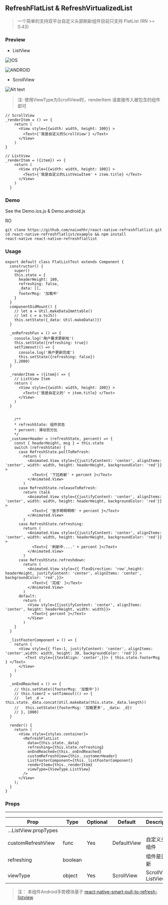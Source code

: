 ## RefreshFlatList & RefreshVirtualizedList

> 一个简单的支持双平台自定义头部刷新组件目前只支持 FlatList (RN >= 0.43)

### Preview

* ListView

![IOS](img/ios.gif )

![ANDROID](img/android.gif)

* ScrollView

![Alt text](img/ios-1.gif)

> 注: 使用ViewType为ScrollView时，renderItem 请直接传入被包含的组件即可

```
// ScrollView
_renderItem = () => {
	return (
	  <View style={{width: width, height: 100}} >
	    <Text>{'我是自定义的ScrollView'} </Text>
	  </View>
	)
}

// ListView
_renderItem = ({item}) => {
    return (
      <View style={{width: width, height: 100}} >
        <Text>{'我是自定义的ListVeiwItem' + item.title} </Text>
      </View>
    )
  }
```

### Demo

See the Demo.ios.js & Demo.android.js

RO

```
git clone https://github.com/naivehhr/react-native-refreshflatlist.git
cd react-native-refreshflatlist/example && npm install
react-native react-native-refreshflatlist 

```

### Usage

```
export default class FlatListTest extends Component {
  constructor() {
    super()
    this.state = {
      headerHeight: 100,
      refreshing: false,
      _data: [],
      footerMsg: '加载中'
    }
  }
  componentDidMount() {
    // let a = Util.makeDataImmttable()
    // let c = a.toJS()
    this.setState({_data: Util.makeData()})
  }

  _onRefreshFun = () => {
    console.log('用户要求更新啦')
    this.setState({refreshing: true})
    setTimeout(() => {
      console.log('用户更新完成')
      this.setState({refreshing: false})
    },2000)
  }

  _renderItem = ({item}) => {
    // ListView Item
    return (
      <View style={{width: width, height: 100}} >
        <Text>{'我是自定义的' + item.title} </Text>
      </View>
    )
  }
  
  
	/**
    * refreshState: 组件状态
    * percent: 滑动百分比
    */
  _customerHeader = (refreshState, percent) => {
    const { headerHeight, msg } = this.state
    switch (refreshState) {
      case RefreshState.pullToRefresh:
        return (
          <Animated.View style={{justifyContent: 'center', alignItems: 'center', width: width, height: headerHeight, backgroundColor: 'red'}} >
            <Text>{ '下拉刷新' + percent }</Text>
          </Animated.View>
        )
      case RefreshState.releaseToRefresh:
        return (talk
          <Animated.View style={{justifyContent: 'center', alignItems: 'center', width: width, height: headerHeight, backgroundColor: 'red'}} >
            <Text>{ '放手啊啊啊啊' + percent }</Text>
          </Animated.View>
        )
      case RefreshState.refreshing:
        return (
          <Animated.View style={{justifyContent: 'center', alignItems: 'center', width: width, height: headerHeight, backgroundColor: 'red'}} >
            <Text>{ '刷新中....' + percent }</Text>
          </Animated.View>
        )
      case RefreshState.refreshdown:
        return (
          <Animated.View style={{ flexDirection: 'row',height: headerHeight, justifyContent: 'center', alignItems: 'center', backgroundColor: 'red',}}>
            <Text>{ '完成' }</Text>
          </Animated.View>
        )
      default:
        return (
          <View style={{justifyContent: 'center', alignItems: 'center', height: headerHeight, width: width}}>
            <Text>{ percent }</Text>
          </View>
        )
    }
  }

  _listFooterComponent = () => {
    return (
      <View style={{ flex:1, justifyContent: 'center', alignItems: 'center',width: width, height: 30, backgroundColor: 'red'}} >
         <Text style={{textAlign: 'center',}}> { this.state.footerMsg } </Text>
      </View>
    )
  }

  _onEndReached = () => {
    // this.setState({footerMsg: '加载中'})
    // this.timer2 = setTimeout(() => {
    //   let _d = this.state._data.concat(Util.makeData(this.state._data.length))
    //   this.setState({footerMsg: '加载更多', _data: _d})
    // }, 1000)
  }

  render() {
    return (
      <View style={styles.container}>
        <RefreshFlatList
          data={this.state._data}
          refreshing={this.state.refreshing}
          onEndReached={this._onEndReached}
          customRefreshView={this._customerHeader}
          ListFooterComponent={this._listFooterComponent}
          renderItem={this._renderItem}
          viewType={ViewType.ListView}
        />
      </View>
    );
  }
}
```

### Props
* * * 

| Prop              	| Type    |  Optional  | Default | Description |
| --------          	| -----   | ----       | -----   | ----        |
| ...ListView.propTypes	| | | | | [doc](http://example.net/)
| customRefreshView		| func	| Yes | DefaultView | 自定义头部组件
| refreshing         	| boolean | | | 组件是否刷新
| viewType        		| object | Yes | ScrollView | ScrollView, ListView|



> 注： 本组件Android手势模块基于 [react-native-smart-pull-to-refresh-listview](https://github.com/react-native-component/react-native-smart-pull-to-refresh-listview/)
